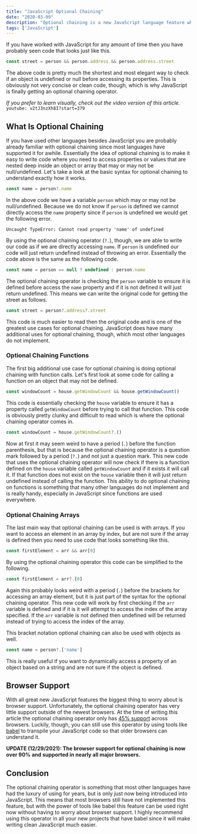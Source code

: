 ```yaml
---
title: "JavaScript Optional Chaining"
date: "2020-03-09"
description: "Optional chaining is a new JavaScript language feature which will revolutionize how null and undefined are handled."
tags: ['JavaScript']
---
```


If you have worked with JavaScript for any amount of time then you have probably seen code that looks just like this.
```js
const street = person && person.address && person.address.street
```
The above code is pretty much the shortest and most elegant way to check if an object is undefined or null before accessing its properties. This is obviously not very concise or clean code, though, which is why JavaScript is finally getting an optional chaining operator.

*If you prefer to learn visually, check out the video version of this article.*
`youtube: v2tJ3nzXh8I?start=379`

## What Is Optional Chaining

If you have used other languages besides JavaScript you are probably already familiar with optional chaining since most languages have supported it for awhile. Essentially the idea of optional chaining is to make it easy to write code where you need to access properties or values that are nested deep inside an object or array that may or may not be null/undefined. Let's take a look at the basic syntax for optional chaining to understand exactly how it works.
```js
const name = person?.name
```
In the above code we have a variable `person` which may or may not be null/undefined. Because we do not know if `person` is defined we cannot directly access the `name` property since if `person` is undefined we would get the following error.
<!-- TODO: How to handle plain text without escaping -->
```
Uncaught TypeError: Cannot read property 'name' of undefined
```
By using the optional chaining operator (`?.`), though, we are able to write our code as if we are directly accessing `name`. If `person` is undefined our code will just return undefined instead of throwing an error. Essentially the code above is the same as the following code.
```js
const name = person == null ? undefined : person.name
```
The optional chaining operator is checking the `person` variable to ensure it is defined before access the `name` property and if it is not defined it will just return undefined. This means we can write the original code for getting the street as follows.
```js
const street = person?.address?.street
```
This code is much easier to read then the original code and is one of the greatest use cases for optional chaining. JavaScript does have many additional uses for optional chaining, though, which most other languages do not implement.

### Optional Chaining Functions

The first big additional use case for optional chaining is doing optional chaining with function calls. Let's first look at some code for calling a function on an object that may not be defined.
```js
const windowCount = house.getWindowCount && house.getWindowCount()
```
This code is essentially checking the `house` variable to ensure it has a property called `getWindowCount` before trying to call that function. This code is obviously pretty clunky and difficult to read which is where the optional chaining operator comes in.
```js
const windowCount = house.getWindowCount?.()
```
Now at first it may seem weird to have a period (`.`) before the function parenthesis, but that is because the optional chaining operator is a question mark followed by a period (`?.`) and not just a question mark. This new code that uses the optional chaining operator will now check if there is a function defined on the `house` variable called `getWindowCount` and if it exists it will call it. If that function does not exist on the `house` variable then it will just return undefined instead of calling the function. This ability to do optional chaining on functions is something that many other languages do not implement and is really handy, especially in JavaScript since functions are used everywhere.

### Optional Chaining Arrays

The last main way that optional chaining can be used is with arrays. If you want to access an element in an array by index, but are not sure if the array is defined then you need to use code that looks something like this.
```js
const firstElement = arr && arr[0]
```
By using the optional chaining operator this code can be simplified to the following.
```js
const firstElement = arr?.[0]
```
Again this probably looks weird with a period (`.`) before the brackets for accessing an array element, but it is just part of the syntax for the optional chaining operator. This new code will work by first checking if the `arr` variable is defined and if it is it will attempt to access the index of the array specified. If the `arr` variable is not defined then undefined will be returned instead of trying to access the index of the array.

This bracket notation optional chaining can also be used with objects as well.
```js
const name = person?.['name']
```
This is really useful if you want to dynamically access a property of an object based on a string and are not sure if the object is defined.


## Browser Support

With all great new JavaScript features the biggest thing to worry about is browser support. Unfortunately, the optional chaining operator has very little support outside of the newest browsers. At the time of writing this article the optional chaining operator only has [45% support](https://caniuse.com/#search=optional%20chaining) across browsers. Luckily, though, you can still use this operator by using tools like [babel](https://babeljs.io/docs/en/babel-plugin-proposal-optional-chaining) to transpile your JavaScript code so that older browsers can understand it.

**UPDATE (12/29/2021): The browser support for optional chaining is now over 90% and supported in nearly all major browsers.**

## Conclusion

The optional chaining operator is something that most other languages have had the luxury of using for years, but is only just now being introduced into JavaScript. This means that most browsers still have not implemented this feature, but with the power of tools like babel this feature can be used right now without having to worry about browser support. I highly recommend using this operator in all your new projects that have babel since it will make writing clean JavaScript much easier.